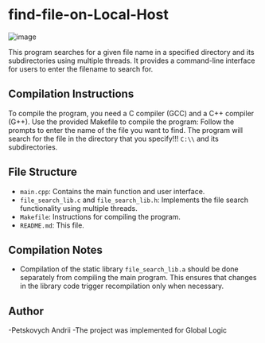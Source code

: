 # find-file-on-Local-Host

![image](https://github.com/Petskovych/find-file-on-Local-Host/assets/147243488/cd51aaa4-a011-4e1a-b172-802a4d2d1144)


This program searches for a given file name in a specified directory and its subdirectories using multiple threads. It provides a command-line interface for users to enter the filename to search for.

## Compilation Instructions

To compile the program, you need a C compiler (GCC) and a C++ compiler (G++). Use the provided Makefile to compile the program:
Follow the prompts to enter the name of the file you want to find. The program will search for the file in the directory that you specify!!! `C:\\` and its subdirectories.
## File Structure

- `main.cpp`: Contains the main function and user interface.
- `file_search_lib.c` and `file_search_lib.h`: Implements the file search functionality using multiple threads.
- `Makefile`: Instructions for compiling the program.
- `README.md`: This file.

## Compilation Notes

- Compilation of the static library `file_search_lib.a` should be done separately from compiling the main program. This ensures that changes in the library code trigger recompilation only when necessary.
 
## Author

-Petskovych Andrii
-The project was implemented for Global Logic
